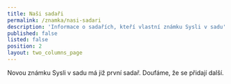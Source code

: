 ```yaml
---
title: Naši sadaři
permalink: /znamka/nasi-sadari
description: 'Informace o sadařích, kteří vlastní známku Sysli v sadu'
published: false
listed: false
position: 2
layout: two_columns_page
---
```

Novou známku Sysli v sadu má již první sadař. Doufáme, že se přidají další.
